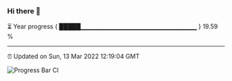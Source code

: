 ### Hi there 👋

⏳ Year progress { █████▁▁▁▁▁▁▁▁▁▁▁▁▁▁▁▁▁▁▁▁▁▁▁▁▁ } 19.59 %

---

⏰ Updated on Sun, 13 Mar 2022 12:19:04 GMT

![Progress Bar CI](https://github.com/liununu/liununu/workflows/Progress%20Bar%20CI/badge.svg)
